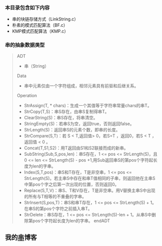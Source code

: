 
### 本目录包含如下内容  

- 串的块链存储方式（LinkString.c）
- 朴素的模式匹配算法（BF.c）
- KMP模式匹配算法（KMP.c）

### 串的抽象数据类型  

> ADT  
> - 串（String）
>  
> Data  
>  
> - 串中元素仅由一个字符组成，相邻元素具有前驱和后继关系。
>
> Operation  
>
> - StrAssign(T, * chars)：生成一个其值等于字符串常量chars的串T。
> - StrCopy(T,S)：串S存在，由串S复制得串T。
> - ClearString(S)：串S存在，将串清空。
> - StringEmpty(S)：若串S为空，返回true，否则返回false。
> - StrLength(S)：返回串S的元素个数，即串的长度。
> - StrCompare(S,T)：若 S < T,返回值> 0，若S=T ，返回0，若S < T ，返回值 < 0 。
> - Concat(T,S1,S2)：用T返回由S1和S2联接而成的新串。
> - SubString(Sub,S,pos,len)：串S存在，1 <= pos <= StrLength(S)，且0 <= len <= StrLength(S) - pos +1,用Sub返回串S的第pos个字符起长度为len的字串。
> - Index(S,T,pos)：串S和T存在，T是非空串，1 <= pos <= StrLength(S)。若主串S中存在和串T值相同的子串，则返回他在主串S中第pos个字之后第一次出现的位置，否则返回0。
> - Replace(S,T,V)：串S、T和V存在，T是非空串。用V替换主串S中出现的所有与T相等的不重叠的字串。
> - StrInsert(S,pos,T)：串S和串T存在，1 <= pos <= StrLength(S) + 1。在串S的第pos个字符之前插入串T。
> - StrDelete：串S存在，1 <= pos <= StrLength(S)-len + 1。从串S中删除第pos个字符起长度为len的字串。
> endADT  

## 我的[串](https://sxhpai.github.io/2022/03/26/DS/DS1/)博客
